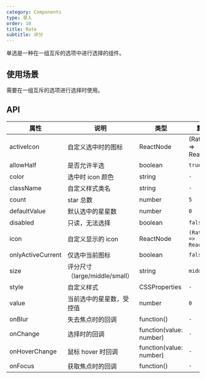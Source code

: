 ```yaml
---
category: Components
type: 录入
order: 10
title: Rate
subtitle: 评分
---
```


单选是一种在一组互斥的选项中进行选择的组件。

## 使用场景

需要在一组互斥的选项进行选择时使用。

## API

| 属性 | 说明 | 类型 | 默认值 | 可选值 | 版本 |
| --- | --- | --- | --- | --- | --- |
| activeIcon | 自定义选中时的图标 | ReactNode | (RateProps) => ReactNode | `<Icon type="star">` | 1.0.0 |
| allowHalf | 是否允许半选 | boolean | `true` | `true` `false` | 1.0.0 |
| color | 选中时 icon 颜色 | string | `-` | `-` | 1.0.0 |
| className | 自定义样式类名 | string | `-` | `-` | 1.0.0 |
| count | star 总数 | number | `5` | `-` | 1.0.0 |
| defaultValue | 默认选中的星星数 | number | `0` | `-` | 1.0.0 |
| disabled | 只读，无法选择 | boolean | `false` | `true` `false` | 1.0.0 |
| icon | 自定义显示的 icon | ReactNode | `(RateProps) => ReactNode` | `<Icon type="star">` | 1.0.0 |
| onlyActiveCurrent | 仅选中当前图标 | boolean | `false` | `true` `false` | 1.0.0 |
| size | 评分尺寸（large/middle/small） | string | `middle` | `large` `middle` `small` | 1.0.0 |
| style | 自定义样式 | CSSProperties | `-` | `-` | 1.0.0 |
| value | 当前选中的星星数，受控值 | number | `0` | `-` | 1.0.0 |
| onBlur | 失去焦点时的回调 | function() | `-` | `-` | 1.0.0 |
| onChange | 选择时的回调 | function(value: number) | `-` | `-` | 1.0.0 |
| onHoverChange | 鼠标 hover 时回调 | function(value: number) | `-` | `-` | 1.0.0 |
| onFocus | 获取焦点时的回调 | function() | `-` | `-` | 1.0.0 |
